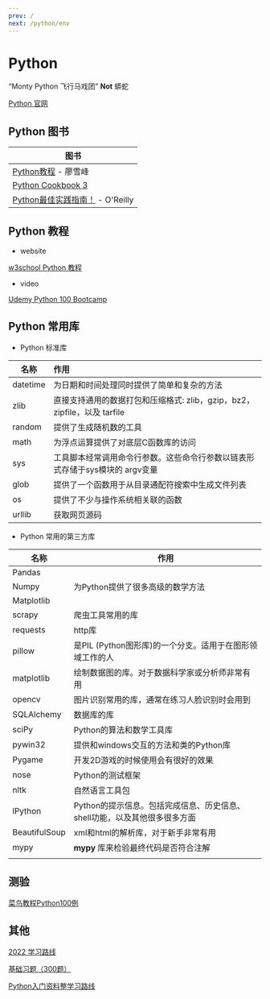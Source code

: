 ```yaml
---
prev: /
next: /python/env
---
```

# Python

“Monty Python 飞行马戏团” **Not** 蟒蛇

[Python 官网](https://docs.python.org/zh-cn/3.9/tutorial/index.html)

## Python 图书

| 图书 |
| -------------------------------- |
|  [Python教程](https://www.liaoxuefeng.com/wiki/1016959663602400) - 廖雪峰  |
|   [Python Cookbook 3](https://python3-cookbook.readthedocs.io/zh_CN/latest/)|
|   [Python最佳实践指南！](https://pythonguidecn.readthedocs.io/zh/latest/) - O'Reilly  |

## Python 教程

- website

[w3school Python 教程](https://www.w3school.com.cn/python/index.asp)

- video

[Udemy Python 100 Bootcamp](./UdemyPython100Angela.md)



## Python 常用库

- Python 标准库

| 名称     | 作用                                                         |
| -------- | :----------------------------------------------------------- |
| datetime | 为日期和时间处理同时提供了简单和复杂的方法                   |
| zlib     | 直接支持通用的数据打包和压缩格式: zlib，gzip，bz2，zipfile，以及 tarfile |
| random   | 提供了生成随机数的工具                                       |
| math     | 为浮点运算提供了对底层C函数库的访问                          |
| sys      | 工具脚本经常调用命令行参数。这些命令行参数以链表形式存储于sys模块的 argv变量 |
| glob     | 提供了一个函数用于从目录通配符搜索中生成文件列表             |
| os       | 提供了不少与操作系统相关联的函数                             |
| urllib   | 获取网页源码                                                 |

- Python 常用的第三方库

| 名称          | 作用                                                         |
| ------------- | ------------------------------------------------------------ |
| Pandas        |                                                              |
| Numpy         | 为Python提供了很多高级的数学方法                             |
| Matplotlib    |                                                              |
| scrapy        | 爬虫工具常用的库                                             |
| requests      | http库                                                       |
| pillow        | 是PIL (Python图形库)的一个分支。适用于在图形领域工作的人     |
| matplotlib    | 绘制数据图的库。对于数据科学家或分析师非常有用               |
| opencv        | 图片识别常用的库，通常在练习人脸识别时会用到                 |
| SQLAlchemy    | 数据库的库                                                   |
| sciPy         | Python的算法和数学工具库                                     |
| pywin32       | 提供和windows交互的方法和类的Python库                        |
| Pygame        | 开发2D游戏的时候使用会有很好的效果                           |
| nose          | Python的测试框架                                             |
| nltk          | 自然语言工具包                                               |
| lPython       | Python的提示信息。包括完成信息、历史信息、shell功能，以及其他很多很多方面 |
| BeautifulSoup | xml和html的解析库，对于新手非常有用                          |
| mypy          | **mypy** 库来检验最终代码是否符合注解                        |
|               |                                                              |

## 测验

[菜鸟教程Python100例](https://www.runoob.com/python/python-100-examples.html)



## 其他

[2022 学习路线](https://blog.csdn.net/u011367482/article/details/124314829#commentBox)

[基础习题（300题）](https://blog.csdn.net/m0_54355125/article/details/120837304)

[Python入门资料整学习路线](https://mp.weixin.qq.com/s/QUUYEimknwt5v3RUxIf8kQ)

